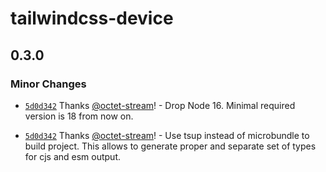 # tailwindcss-device

## 0.3.0

### Minor Changes

- [`5d0d342`](https://github.com/octet-stream/tailwindcss-device/commit/5d0d3426fe27c0fe9f0ddb7ac1d4b64a20780833) Thanks [@octet-stream](https://github.com/octet-stream)! - Drop Node 16. Minimal required version is 18 from now on.

- [`5d0d342`](https://github.com/octet-stream/tailwindcss-device/commit/5d0d3426fe27c0fe9f0ddb7ac1d4b64a20780833) Thanks [@octet-stream](https://github.com/octet-stream)! - Use tsup instead of microbundle to build project. This allows to generate proper and separate set of types for cjs and esm output.
